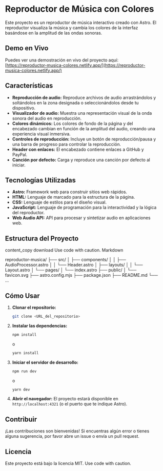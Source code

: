 # Reproductor de Música con Colores

Este proyecto es un reproductor de música interactivo creado con Astro. El reproductor visualiza la música y cambia los colores de la interfaz basándose en la amplitud de las ondas sonoras.

## Demo en Vivo

Puedes ver una demostración en vivo del proyecto aquí: [https://reproductor-musica-colores.netlify.app/](https://reproductor-musica-colores.netlify.app/)

## Características

*   **Reproducción de audio:** Reproduce archivos de audio arrastrándolos y soltándolos en la zona designada o seleccionándolos desde tu dispositivo.
*   **Visualizador de audio:** Muestra una representación visual de la onda sonora del audio en reproducción.
*   **Colores dinámicos:** Los colores de fondo de la página y del encabezado cambian en función de la amplitud del audio, creando una experiencia visual inmersiva.
*   **Controles de reproducción:** Incluye un botón de reproducción/pausa y una barra de progreso para controlar la reproducción.
*   **Header con enlaces:** El encabezado contiene enlaces a GitHub y PayPal.
*   **Canción por defecto:** Carga y reproduce una canción por defecto al iniciar.

## Tecnologías Utilizadas

*   **Astro:** Framework web para construir sitios web rápidos.
*   **HTML:** Lenguaje de marcado para la estructura de la página.
*   **CSS:** Lenguaje de estilos para el diseño visual.
*   **JavaScript:** Lenguaje de programación para la interactividad y la lógica del reproductor.
*   **Web Audio API:** API para procesar y sintetizar audio en aplicaciones web.

## Estructura del Proyecto
content_copy
download
Use code with caution.
Markdown

reproductor-musica/
├── src/
│ ├── components/
│ │ ├── AudioProcessor.astro
│ │ └── Header.astro
│ ├── layouts/
│ │ └── Layout.astro
│ └── pages/
│ └── index.astro
├── public/
│ └── favicon.svg
├── astro.config.mjs
├── package.json
├── README.md
└── ...

## Cómo Usar

1. **Clonar el repositorio:**

    ```bash
    git clone <URL_del_repositorio>
    ```
2. **Instalar las dependencias:**

    ```bash
    npm install
    ```

    o

    ```bash
    yarn install
    ```
3. **Iniciar el servidor de desarrollo:**

    ```bash
    npm run dev
    ```

    o

    ```bash
    yarn dev
    ```
4. **Abrir el navegador:** El proyecto estará disponible en `http://localhost:4321` (o el puerto que te indique Astro).

## Contribuir

¡Las contribuciones son bienvenidas! Si encuentras algún error o tienes alguna sugerencia, por favor abre un issue o envía un pull request.

## Licencia

Este proyecto está bajo la licencia MIT.
Use code with caution.
